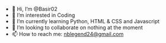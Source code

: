 - 👋 Hi, I’m @Basir02 
- 👀 I’m interested in Coding
- 🌱 I’m currently learning Python, HTML & CSS and Javascript
- 💞️ I’m looking to collaborate on nothing at the moment
- 📫 How to reach me: nblegend24@gmail.com

<!---
Basir02/Basir02 is a ✨ special ✨ repository because its `README.md` (this file) appears on your GitHub profile.
You can click the Preview link to take a look at your changes.
--->
